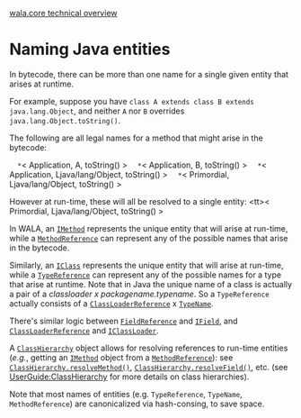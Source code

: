 [wala.core technical overview]

Naming Java entities
====================

In bytecode, there can be more than one name for a single given entity that arises at runtime.

For example, suppose you have `class A extends class B extends java.lang.Object`, and neither `A` nor `B` overrides `java.lang.Object.toString()`.

The following are all legal names for a method that might arise in the bytecode:

`   * `< Application, A, toString() >
`   * `< Application, B, toString() >
`   * `< Application, Ljava/lang/Object, toString() >
`   * `< Primordial, Ljava/lang/Object, toString() >

However at run-time, these will all be resolved to a single entity: &lt;tt&gt;< Primordial,  Ljava/lang/Object, toString() ></tt>

In WALA, an [`IMethod`] represents the unique entity that will arise at run-time, while a [`MethodReference`] can represent any of the possible names that arise in the bytecode.

Similarly, an [`IClass`] represents the unique entity that will arise at run-time, while a [`TypeReference`] can represent any of the possible names for a type that arise at runtime. Note that in Java the unique name of a class is actually a pair of a *classloader x packagename.typename*. So a `TypeReference` actually consists of a [`ClassLoaderReference`] x [`TypeName`].

There's similar logic between [`FieldReference`] and [`IField`], and [`ClassLoaderReference`] and [`IClassLoader`].

A [`ClassHierarchy`] object allows for resolving references to run-time entities (<em>e.g.</em>, getting an [`IMethod`] object from a [`MethodReference`]): see [`ClassHierarchy.resolveMethod()`], [`ClassHierarchy.resolveField()`], etc. (see <UserGuide:ClassHierarchy> for more details on class hierarchies).

Note that most names of entities (e.g. `TypeReference`, `TypeName`, `MethodReference`) are canonicalized via hash-consing, to save space.

  [`FieldReference`]: http://wala.sourceforge.net/javadocs/trunk/com/ibm/wala/types/FieldReference.html
  [`IField`]: http://wala.sourceforge.net/javadocs/trunk/com/ibm/wala/classLoader/IField.html
  [`ClassLoaderReference`]: http://wala.sourceforge.net/javadocs/trunk/com/ibm/wala/types/ClassLoaderReference.html
  [`IClassLoader`]: http://wala.sourceforge.net/javadocs/trunk/com/ibm/wala/classLoader/IClassLoader.html
  [`ClassHierarchy`]: http://wala.sourceforge.net/javadocs/trunk/com/ibm/wala/ipa/cha/ClassHierarchy.html
  [`IMethod`]: http://wala.sourceforge.net/javadocs/trunk/com/ibm/wala/classLoader/IMethod.html
  [`MethodReference`]: http://wala.sourceforge.net/javadocs/trunk/com/ibm/wala/types/MethodReference.html
  [`ClassHierarchy.resolveMethod()`]: http://wala.sourceforge.net/javadocs/trunk/com/ibm/wala/ipa/cha/ClassHierarchy.html#resolveMethod(com.ibm.wala.types.MethodReference)
  [`ClassHierarchy.resolveField()`]: http://wala.sourceforge.net/javadocs/trunk/com/ibm/wala/ipa/cha/ClassHierarchy.html#resolveField(com.ibm.wala.types.FieldReference)

  [wala.core technical overview]: wala.core_technical_overview "wikilink"
  [`IMethod`]: http://wala.sourceforge.net/javadocs/trunk/com/ibm/wala/classLoader/IMethod.html
  [`MethodReference`]: http://wala.sourceforge.net/javadocs/trunk/com/ibm/wala/types/MethodReference.html
  [`IClass`]: http://wala.sourceforge.net/javadocs/trunk/com/ibm/wala/classLoader/IClass.html
  [`TypeReference`]: http://wala.sourceforge.net/javadocs/trunk/com/ibm/wala/types/TypeReference.html
  [`ClassLoaderReference`]: http://wala.sourceforge.net/javadocs/trunk/com/ibm/wala/types/ClassLoaderReference.html
  [`TypeName`]: http://wala.sourceforge.net/javadocs/trunk/com/ibm/wala/types/TypeName.html